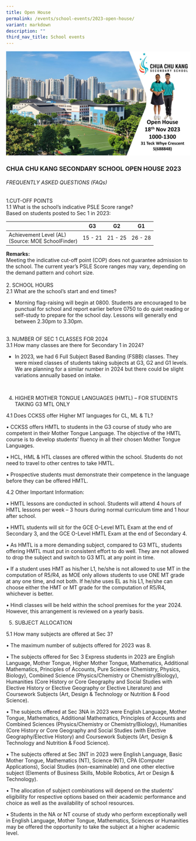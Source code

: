 ```yaml
---
title: Open House
permalink: /events/school-events/2023-open-house/
variant: markdown
description: ""
third_nav_title: School events
---
```

![](/images/Events/School%20Events/2023/2023%20open%20house%20.JPG)

<p>
</p><p>
	
### CHUA CHU KANG SECONDARY SCHOOL OPEN HOUSE 2023
###### FREQUENTLY ASKED QUESTIONS (FAQs)


1.CUT-OFF POINTS
<br>
1.1	What is the school’s indicative PSLE Score range?
<br>
Based on students posted to Sec 1 in 2023:
	

|   | G3 | G2 | G1|
| -------- | -------- | -------- | ------|
| Achievement Level (AL)<br>(Source: MOE SchoolFinder) | 15 - 21     | 21 - 25     | 26 - 28 |

	
**Remarks:** <br>
Meeting the indicative cut-off point (COP) does not guarantee admission to the school. The current year’s PSLE Score ranges may vary, depending on the demand pattern and cohort size.
<br><br>
2. SCHOOL HOURS
<br>
2.1 What are the school’s start and end times?
	
* Morning flag-raising will begin at 0800. Students are encouraged to be punctual for school and report earlier before 0750 to do quiet reading or self-study to prepare for the school day. Lessons will generally end between 2.30pm to 3.30pm.
	
<br>  
3. NUMBER OF SEC 1 CLASSES FOR 2024
<br>
3.1	How many classes are there for Secondary 1 in 2024?
	
* In 2023, we had 6 Full Subject Based Banding (FSBB) classes. They were mixed classes of students taking subjects at G3, G2 and G1 levels. We are planning for a similar number in 2024 but there could be slight variations annually based on intake.

	<br>	
4.	HIGHER MOTHER TONGUE LANGUAGES (HMTL) – FOR STUDENTS TAKING G3 MTL ONLY

4.1	Does CCKSS offer Higher MT languages for CL, ML &amp; TL?

•	CCKSS offers HMTL to students in the G3 course of study who are competent in their Mother Tongue Language. The objective of the HMTL course is to develop students’ fluency in all their chosen Mother Tongue Languages.

•	HCL, HML &amp; HTL classes are offered within the school. Students do not need to travel to other centres to take HMTL.

•	Prospective students must demonstrate their competence in the language before they can be offered HMTL. 

4.2	Other Important Information:

•	HMTL lessons are conducted in school. Students will attend 4 hours of HMTL lessons per week – 3 hours during normal curriculum time and 1 hour after school.

•	HMTL students will sit for the GCE O-Level MTL Exam at the end of Secondary 3, and the GCE O-Level HMTL Exam at the end of Secondary 4.

•	As HMTL is a more demanding subject, compared to G3 MTL, students offering HMTL must put in consistent effort to do well. They are not allowed to drop the subject and switch to G3 MTL at any point in time.

•	If a student uses HMT as his/her L1, he/she is not allowed to use MT in the computation of R5/R4, as MOE only allows students to use ONE MT grade at any one time, and not both. If he/she uses EL as his L1, he/she can choose either the HMT or MT grade for the computation of R5/R4, whichever is better.

•	Hindi classes will be held within the school premises for the year 2024. However, this arrangement is reviewed on a yearly basis.  

5.	SUBJECT ALLOCATION 

5.1	How many subjects are offered at Sec 3?

•	The maximum number of subjects offered for 2023 was 8. 

•	The subjects offered for Sec 3 Express students in 2023 are English Language, Mother Tongue, Higher Mother Tongue, Mathematics, Additional Mathematics, Principles of Accounts, Pure Science (Chemistry, Physics, Biology), Combined Science (Physics/Chemistry or Chemistry/Biology), Humanities  (Core History or Core Geography and Social Studies with Elective History or Elective Geography or Elective Literature) and Coursework Subjects (Art, Design &amp; Technology or Nutrition &amp; Food Science).

•	The subjects offered at Sec 3NA in 2023 were English Language, Mother Tongue, Mathematics, Additional Mathematics, Principles of Accounts and Combined Sciences (Physics/Chemistry or Chemistry/Biology), Humanities (Core History or Core Geography and Social Studies (with Elective Geography/Elective History) and Coursework Subjects (Art, Design &amp; Technology and Nutrition &amp; Food Science).

•	The subjects offered at Sec 3NT in 2023 were English Language, Basic Mother Tongue, Mathematics (NT), Science (NT), CPA (Computer Applications), Social Studies (non-examinable) and one other elective subject (Elements of Business Skills, Mobile Robotics, Art or Design &amp; Technology).

•	The allocation of subject combinations will depend on the students’ eligibility for respective options based on their academic performance and choice as well as the availability of school resources.

•	Students in the NA or NT course of study who perform exceptionally well in English Language, Mother Tongue, Mathematics, Sciences or Humanities may be offered the opportunity to take the subject at a higher academic level.

	

</p>